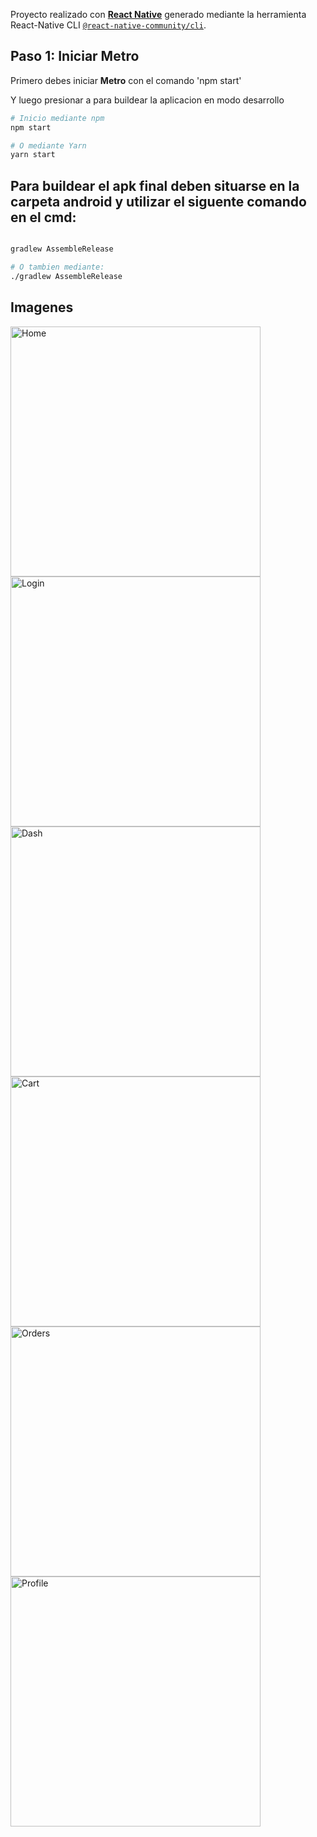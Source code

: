 Proyecto realizado con [**React Native**](https://reactnative.dev) generado mediante la herramienta React-Native CLI [`@react-native-community/cli`](https://github.com/react-native-community/cli).



## Paso 1: Iniciar Metro

Primero debes iniciar **Metro** con el comando 'npm start'

Y luego presionar a para buildear la aplicacion en modo desarrollo

```bash
# Inicio mediante npm
npm start

# O mediante Yarn
yarn start
```
## Para buildear el apk final deben situarse en la carpeta android y utilizar el siguente comando en el cmd:

```bash

gradlew AssembleRelease

# O tambien mediante:
./gradlew AssembleRelease


```

## Imagenes

<img src="https://raw.githubusercontent.com/waskull/calimaturin/main/images/1.jpg" alt="Home" width='400' />

<img src="https://raw.githubusercontent.com/waskull/calimaturin/main/images/2.jpg" width='400' alt="Login" />

<img src="https://raw.githubusercontent.com/waskull/calimaturin/main/images/3.jpg" width='400' alt="Dash" />

<img src="https://raw.githubusercontent.com/waskull/calimaturin/main/images/4.png" width='400' alt="Cart" />

<img src="https://raw.githubusercontent.com/waskull/calimaturin/main/images/5.png" width='400' alt="Orders" />

<img src="https://raw.githubusercontent.com/waskull/calimaturin/main/images/6.jpg" width='400' alt="Profile" />
